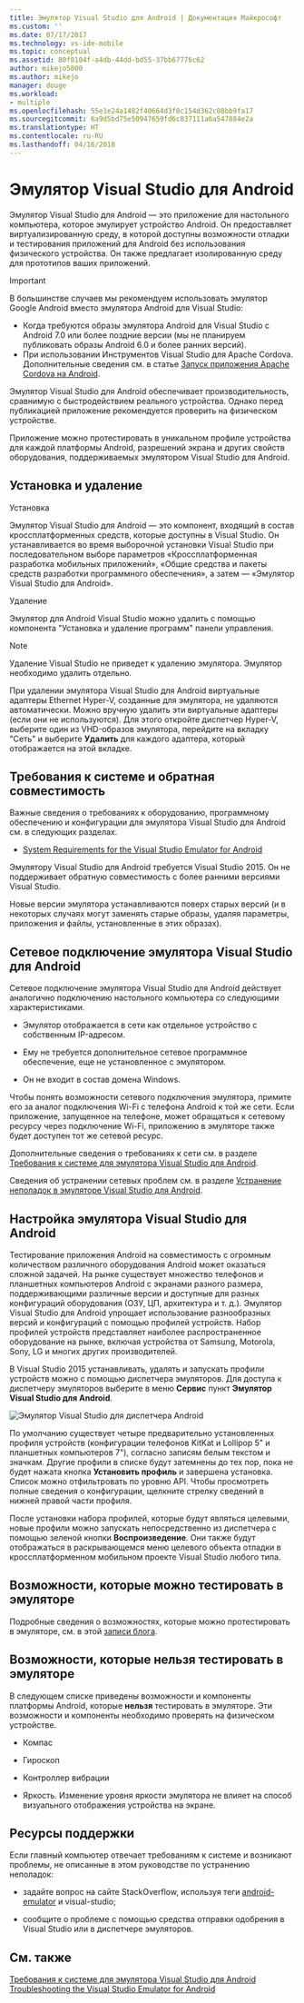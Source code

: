 ```yaml
---
title: Эмулятор Visual Studio для Android | Документация Майкрософт
ms.custom: ''
ms.date: 07/17/2017
ms.technology: vs-ide-mobile
ms.topic: conceptual
ms.assetid: 80f0104f-a4db-44dd-bd55-37bb67776c62
author: mikejo5000
ms.author: mikejo
manager: douge
ms.workload:
- multiple
ms.openlocfilehash: 55e1e24a1482f40664d3f0c154d362c08bb9fa17
ms.sourcegitcommit: 6a9d5bd75e50947659fd6c837111a6a547884e2a
ms.translationtype: HT
ms.contentlocale: ru-RU
ms.lasthandoff: 04/16/2018
---
```

# <a name="visual-studio-emulator-for-android"></a>Эмулятор Visual Studio для Android
Эмулятор Visual Studio для Android — это приложение для настольного компьютера, которое эмулирует устройство Android. Он предоставляет виртуализированную среду, в которой доступны возможности отладки и тестирования приложений для Android без использования физического устройства. Он также предлагает изолированную среду для прототипов ваших приложений.  

> [!IMPORTANT]
> В большинстве случаев мы рекомендуем использовать эмулятор Google Android вместо эмулятора Android для Visual Studio:
> - Когда требуются образы эмулятора Android для Visual Studio с Android 7.0 или более поздние версии (мы не планируем публиковать образы Android 6.0 и более ранних версий).
> - При использовании Инструментов Visual Studio для Apache Cordova. Дополнительные сведения см. в статье [Запуск приложения Apache Cordova на Android](/visualstudio/cross-platform/tools-for-cordova/run-your-app/run-app-android#a-idgoogle-android-emulatora-run-on-the-google-android-emulator).
  
 Эмулятор Visual Studio для Android обеспечивает производительность, сравнимую с быстродействием реального устройства. Однако перед публикацией приложение рекомендуется проверить на физическом устройстве.  
  
 Приложение можно протестировать в уникальном профиле устройства для каждой платформы Android, разрешений экрана и других свойств оборудования, поддерживаемых эмулятором Visual Studio для Android.
  
##  <a name="Installing"></a> Установка и удаление  
 Установка  
  
 Эмулятор Visual Studio для Android — это компонент, входящий в состав кроссплатформенных средств, которые доступны в Visual Studio. Он устанавливается во время выборочной установки Visual Studio при последовательном выборе параметров «Кроссплатформенная разработка мобильных приложений», «Общие средства и пакеты средств разработки программного обеспечения», а затем — «Эмулятор Visual Studio для Android».  
  
 Удаление  
  
 Эмулятор для Android Visual Studio можно удалить с помощью компонента "Установка и удаление программ" панели управления.  
  
> [!NOTE]
>  Удаление Visual Studio не приведет к удалению эмулятора. Эмулятор необходимо удалить отдельно.  
  
 При удалении эмулятора Visual Studio для Android виртуальные адаптеры Ethernet Hyper-V, созданные для эмулятора, не удаляются автоматически. Можно вручную удалить эти виртуальные адаптеры (если они не используются). Для этого откройте диспетчер Hyper-V, выберите один из VHD-образов эмулятора, перейдите на вкладку "Сеть" и выберите **Удалить** для каждого адаптера, который отображается на этой вкладке.  
  
##  <a name="Requirements"></a> Требования к системе и обратная совместимость  
 Важные сведения о требованиях к оборудованию, программному обеспечению и конфигурации для эмулятора Visual Studio для Android см. в следующих разделах.  
  
-   [System Requirements for the Visual Studio Emulator for Android](../cross-platform/system-requirements-for-the-visual-studio-emulator-for-android.md)  
  
 Эмулятору Visual Studio для Android требуется Visual Studio 2015. Он не поддерживает обратную совместимость с более ранними версиями Visual Studio.  
  
 Новые версии эмулятора устанавливаются поверх старых версий (и в некоторых случаях могут заменять старые образы, удаляя параметры, приложения и файлы, установленные в этих образах).  
  
##  <a name="Networking"></a>Сетевое подключение эмулятора Visual Studio для Android  
 Сетевое подключение эмулятора Visual Studio для Android действует аналогично подключению настольного компьютера со следующими характеристиками.  
  
-   Эмулятор отображается в сети как отдельное устройство с собственным IP-адресом.  
  
-   Ему не требуется дополнительное сетевое программное обеспечение, еще не установленное с эмулятором.  
  
-   Он не входит в состав домена Windows.  
  
 Чтобы понять возможности сетевого подключения эмулятора, примите его за аналог подключения Wi-Fi с телефона Android к той же сети. Если приложение, запущенное на телефоне, может обращаться к сетевому ресурсу через подключение Wi-Fi, приложению в эмуляторе также будет доступен тот же сетевой ресурс.  
  
 Дополнительные сведения о требованиях к сети см. в разделе [Требования к системе для эмулятора Visual Studio для Android](../cross-platform/system-requirements-for-the-visual-studio-emulator-for-android.md).  
  
 Сведения об устранении сетевых проблем см. в разделе [Устранение неполадок в эмуляторе Visual Studio для Android](../cross-platform/troubleshooting-the-visual-studio-emulator-for-android.md).  
  
##  <a name="Configuring"></a> Настройка эмулятора Visual Studio для Android  
 Тестирование приложения Android на совместимость с огромным количеством различного оборудования Android может оказаться сложной задачей. На рынке существует множество телефонов и планшетных компьютеров Android с экранами разного размера, поддерживающими различные версии и доступные для разных конфигураций оборудования (ОЗУ, ЦП, архитектура и т. д.). Эмулятор Visual Studio для Android упрощает использование разнообразных версий и конфигураций с помощью профилей устройств. Набор профилей устройств представляет наиболее распространенное оборудование на рынке, включая устройства от Samsung, Motorola, Sony, LG и многих других производителей.  
  
 В Visual Studio 2015 устанавливать, удалять и запускать профили устройств можно с помощью диспетчера эмуляторов. Для доступа к диспетчеру эмуляторов выберите в меню **Сервис** пункт **Эмулятор Visual Studio для Android**.  
  
 ![Эмулятор Visual Studio для диспетчера Android](../cross-platform/media/android_emu_manager.png "Android_Emu_Manager")  
  
 По умолчанию существует четыре предварительно установленных профиля устройств (конфигурации телефонов KitKat и Lollipop 5" и планшетных компьютеров 7"), согласно записям белым текстом и значкам. Другие профили в списке будут затемнены до тех пор, пока не будет нажата кнопка **Установить профиль** и завершена установка. Список можно отфильтровать по уровню API. Чтобы просмотреть полные сведения о конфигурации, щелкните стрелку сведений в нижней правой части профиля.  
  
 После установки набора профилей, которые будут являться целевыми, новые профили можно запускать непосредственно из диспетчера с помощью зеленой кнопки **Воспроизведение**. Они также будут отображаться в раскрывающемся меню целевого объекта отладки в кроссплатформенном мобильном проекте Visual Studio любого типа.  
  
##  <a name="FeaturesTest"></a> Возможности, которые можно тестировать в эмуляторе  
 Подробные сведения о возможностях, которые можно протестировать в эмуляторе, см. в этой [записи блога](http://blogs.msdn.com/b/visualstudioalm/archive/2014/11/12/introducing-visual-studio-s-emulator-for-android.aspx).  
  
##  <a name="FeaturesNonTest"></a> Возможности, которые нельзя тестировать в эмуляторе  
 В следующем списке приведены возможности и компоненты платформы Android, которые **нельзя** тестировать в эмуляторе. Эти возможности и компоненты необходимо проверять на физическом устройстве.  
  
-   Компас  
  
-   Гироскоп  
  
-   Контроллер вибрации  
  
-   Яркость. Изменение уровня яркости эмулятора не влияет на способ визуального отображения устройства на экране.  
  
##  <a name="Support"></a> Ресурсы поддержки  
 Если главный компьютер отвечает требованиям к системе и возникают проблемы, не описанные в этом руководстве по устранению неполадок:  
  
-   задайте вопрос на сайте StackOverflow, используя теги [android-emulator](http://stackoverflow.com/questions/tagged/android-emulator) и visual-studio;  
  
-   сообщите о проблеме с помощью средства отправки одобрения в Visual Studio или в диспетчере эмуляторов.  
  
## <a name="see-also"></a>См. также  
 [Требования к системе для эмулятора Visual Studio для Android](../cross-platform/system-requirements-for-the-visual-studio-emulator-for-android.md)   
 [Troubleshooting the Visual Studio Emulator for Android](../cross-platform/troubleshooting-the-visual-studio-emulator-for-android.md)
